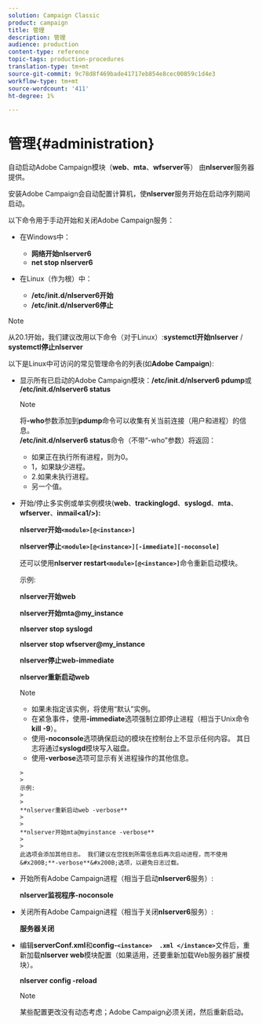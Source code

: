 ```yaml
---
solution: Campaign Classic
product: campaign
title: 管理
description: 管理
audience: production
content-type: reference
topic-tags: production-procedures
translation-type: tm+mt
source-git-commit: 9c78d8f469bade41717eb854e8cec00859c1d4e3
workflow-type: tm+mt
source-wordcount: '411'
ht-degree: 1%

---
```



# 管理{#administration}

自动启动Adobe Campaign模块（**web**、**mta**、**wfserver**&#x200B;等） 由&#x200B;**nlserver**&#x200B;服务器提供。

安装Adobe Campaign会自动配置计算机，使&#x200B;**nlserver**&#x200B;服务开始在启动序列期间启动。

以下命令用于手动开始和关闭Adobe Campaign服务：

* 在Windows中：

   * **网络开始nlserver6**
   * **net stop nlserver6**

* 在Linux（作为根）中：

   * **/etc/init.d/nlserver6开始**
   * **/etc/init.d/nlserver6停止**

>[!NOTE]
>
>从20.1开始，我们建议改用以下命令（对于Linux）:**systemctl开始nlserver** / **systemctl停止nlserver**

以下是Linux中可访问的常见管理命令的列表(如&#x200B;**Adobe Campaign**):

* 显示所有已启动的Adobe Campaign模块：**/etc/init.d/nlserver6 pdump**&#x200B;或&#x200B;**/etc/init.d/nlserver6 status**

   >[!NOTE]
   >
   >将&#x200B;**-who**&#x200B;参数添加到&#x200B;**pdump**&#x200B;命令可以收集有关当前连接（用户和进程）的信息。\
   >**/etc/init.d/nlserver6 status**&#x200B;命令（不带“-who”参数）将返回：
   >
   >    * 如果正在执行所有进程，则为0。
   >    * 1，如果缺少进程。
   >    * 2.如果未执行进程。
   >    * 另一个值。


* 开始/停止多实例或单实例模块(**web**、**trackinglogd**、**syslogd**、**mta**、**wfserver**、**inmail&lt;a1/>):**

   **nlserver开始`<module>[@<instance>]`**

   **nlserver停止`<module>[@<instance>][-immediate][-noconsole]`**

   还可以使用&#x200B;**nlserver restart`<module>[@<instance>]`**&#x200B;命令重新启动模块。

   示例:

   **nlserver开始web**

   **nlserver开始mta@my_instance**

   **nlserver stop syslogd**

   **nlserver stop wfserver@my_instance**

   **nlserver停止web-immediate**

   **nlserver重新启动web**

   >[!NOTE]
   >
   >* 如果未指定该实例，将使用“默认”实例。
   >* 在紧急事件，使用&#x200B;**-immediate**&#x200B;选项强制立即停止进程（相当于Unix命令&#x200B;**kill -9**）。
   >* 使用&#x200B;**-noconsole**&#x200B;选项确保启动的模块在控制台上不显示任何内容。 其日志将通过&#x200B;**syslogd**&#x200B;模块写入磁盘。
   >* 使用&#x200B;**-verbose**&#x200B;选项可显示有关进程操作的其他信息。

      >
      >   
      示例:
      >
      >   
      **nlserver重新启动web -verbose**
      >
      >   
      **nlserver开始mta@myinstance -verbose**
      >
      >   
      此选项会添加其他日志。 我们建议在您找到所需信息后再次启动进程，而不使用&#x200B;**-verbose**&#x200B;选项，以避免日志过载。


* 开始所有Adobe Campaign进程（相当于启动&#x200B;**nlserver6**&#x200B;服务）:

   **nlserver监视程序-noconsole**

* 关闭所有Adobe Campaign进程（相当于关闭&#x200B;**nlserver6**&#x200B;服务）:

   **服务器关闭**

* 编辑&#x200B;**serverConf.xml**&#x200B;和&#x200B;**config-`<instance>  .xml </instance>`**&#x200B;文件后，重新加载&#x200B;**nlserver web**&#x200B;模块配置（如果适用，还要重新加载Web服务器扩展模块）。

   **nlserver config -reload**

   >[!NOTE]
   >
   >某些配置更改没有动态考虑；Adobe Campaign必须关闭，然后重新启动。

